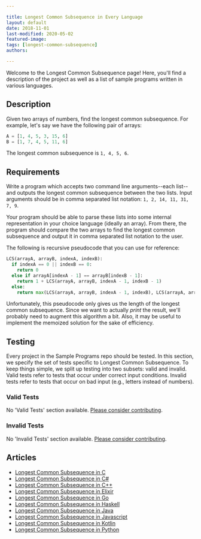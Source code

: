 ```yaml
---

title: Longest Common Subsequence in Every Language
layout: default
date: 2018-11-01
last-modified: 2020-05-02
featured-image:
tags: [longest-common-subsequence]
authors:

---
```


Welcome to the Longest Common Subsequence page! Here, you'll find a description of the project as well as a list of sample programs written in various languages.

## Description

Given two arrays of numbers, find the longest common subsequence. For example, let's say we have the
following pair of arrays:

```python
A = [1, 4, 5, 3, 15, 6]
B = [1, 7, 4, 5, 11, 6]
```

The longest common subsequence is `1, 4, 5, 6`.


## Requirements

Write a program which accepts two command line arguments--each list--and outputs the longest
common subsequence between the two lists. Input arguments should be in comma separated list notation:
`1, 2, 14, 11, 31, 7, 9`.

Your program should be able to parse these lists into some internal representation in your
choice language (ideally an array). From there, the program should compare the two arrays
to find the longest common subsequence and output it in comma separated list notation to the user.

The following is recursive pseudocode that you can use for reference:

```python
LCS(arrayA, arrayB, indexA, indexB):
  if indexA == 0 || indexB == 0:
    return 0
  else if arrayA[indexA - 1] == arrayB[indexB - 1]:
    return 1 + LCS(arrayA, arrayB, indexA - 1, indexB - 1)
  else:
    return max(LCS(arrayA, arrayB, indexA - 1, indexB), LCS(arrayA, arrayB, indexA, indexB - 1))
```

Unfortunately, this pseudocode only gives us the length of the longest common subsequence. Since we
want to actually *print* the result, we'll probably need to augment this algorithm a bit. Also,
it may be useful to implement the memoized solution for the sake of efficiency.


## Testing

Every project in the Sample Programs repo should be tested. In this section, we specify the set of tests specific to Longest Common Subsequence. To keep things simple, we split up testing into two subsets: valid and invalid. Valid tests refer to tests that occur under correct input conditions. Invalid tests refer to tests that occur on bad input (e.g., letters instead of numbers).

### Valid Tests

No 'Valid Tests' section available. [Please consider contributing](https://github.com/TheRenegadeCoder/sample-programs-website).

### Invalid Tests

No 'Invalid Tests' section available. [Please consider contributing](https://github.com/TheRenegadeCoder/sample-programs-website).

## Articles

- [Longest Common Subsequence in C](https://sampleprograms.io/projects/longest-common-subsequence/c)
- [Longest Common Subsequence in C#](https://sampleprograms.io/projects/longest-common-subsequence/c-sharp)
- [Longest Common Subsequence in C++](https://sampleprograms.io/projects/longest-common-subsequence/c-plus-plus)
- [Longest Common Subsequence in Elixir](https://sampleprograms.io/projects/longest-common-subsequence/elixir)
- [Longest Common Subsequence in Go](https://sampleprograms.io/projects/longest-common-subsequence/go)
- [Longest Common Subsequence in Haskell](https://sampleprograms.io/projects/longest-common-subsequence/haskell)
- [Longest Common Subsequence in Java](https://sampleprograms.io/projects/longest-common-subsequence/java)
- [Longest Common Subsequence in Javascript](https://sampleprograms.io/projects/longest-common-subsequence/javascript)
- [Longest Common Subsequence in Kotlin](https://sampleprograms.io/projects/longest-common-subsequence/kotlin)
- [Longest Common Subsequence in Python](https://sampleprograms.io/projects/longest-common-subsequence/python)